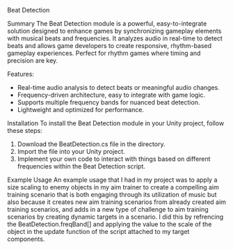 Beat Detection

Summary
The Beat Detection module is a powerful, easy-to-integrate solution designed to enhance  games by synchronizing gameplay elements with musical beats and frequencies. It analyzes audio in real-time to detect beats and allows game developers to create responsive, rhythm-based gameplay experiences. Perfect for rhythm games where timing and precision are key.

Features:
- Real-time audio analysis to detect beats or meaningful audio changes.
- Frequency-driven architecture, easy to integrate with game logic.
- Supports multiple frequency bands for nuanced beat detection.
- Lightweight and optimized for performance.

Installation
To install the Beat Detection module in your Unity project, follow these steps:

1. Download the BeatDetection.cs file in the directory.
2. Import the file into your Unity project.
3. Implement your own code to interact with things based on different frequencies within the Beat Detection script.

Example Usage
An example usage that I had in my project was to apply a size scaling to enemy objects in my aim trainer to create a compelling aim training scenario that is both engaging through its utilization of music but also because it creates new aim training scenarios from already created aim training scenarios, and adds in a new type of challenge to aim training scenarios by creating dynamic targets in a scenario. I did this by refrencing the BeatDetection.freqBand[] and applying the value to the scale of the object in the update function of the script attached to my target components.